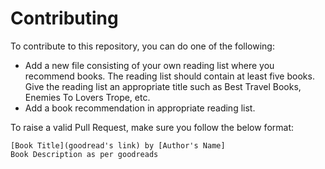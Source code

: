 # Contributing

To contribute to this repository, you can do one of the following:
  - Add a new file consisting of your own reading list where you recommend books. The reading list should contain at least five books. Give the reading list an appropriate title such as Best Travel Books, Enemies To Lovers Trope, etc. 
  - Add a book recommendation in appropriate reading list. 
  
To raise a valid Pull Request, make sure you follow the below format:

    [Book Title](goodread's link) by [Author's Name]
    Book Description as per goodreads
    
